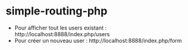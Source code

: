 # simple-routing-php



+ Pour afficher tout les users existant : http://localhost:8888/index.php/users
+ Pour créer un nouveau user : http://localhost:8888/index.php/form